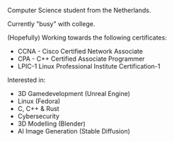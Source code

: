 Computer Science student from the Netherlands.

Currently "busy" with college.

(Hopefully) Working towards the following certificates:
<ul>
  <li>CCNA - Cisco Certified Network Associate</li>
  <li>CPA - C++ Certified Associate Programmer</li>
  <li>LPIC-1 Linux Professional Institute Certification-1</li>
</ul>

Interested in:
<ul>
  <li>3D Gamedevelopment (Unreal Engine) </li>
  <li>Linux (Fedora) </li>
  <li>C, C++ & Rust</li>
  <li>Cybersecurity</li>
  <li>3D Modelling (Blender)</li>
  <li>AI Image Generation (Stable Diffusion)</li>
</ul>

<!--
**Zhalmor/Zhalmor** is a ✨ _special_ ✨ repository because its `README.md` (this file) appears on your GitHub profile.

Here are some ideas to get you started:

- 🔭 I’m currently working on ...
- 🌱 I’m currently learning ...
- 👯 I’m looking to collaborate on ...
- 🤔 I’m looking for help with ...
- 💬 Ask me about ...
- 📫 How to reach me: ...
- 😄 Pronouns: ...
- ⚡ Fun fact: ...
-->
